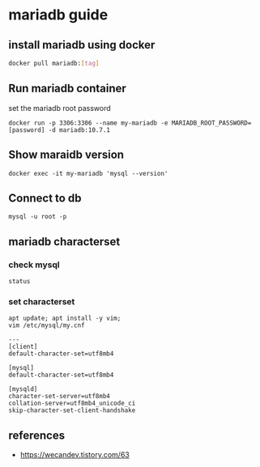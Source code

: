 # mariadb guide

## install mariadb using docker

```bash
docker pull mariadb:[tag]
```

## Run mariadb container

set the mariadb root password
```shell
docker run -p 3306:3306 --name my-mariadb -e MARIADB_ROOT_PASSWORD=[password] -d mariadb:10.7.1
```

## Show maraidb version
```shell
docker exec -it my-mariadb 'mysql --version'
```

## Connect to db
```shell
mysql -u root -p
```

## mariadb characterset

### check mysql
```shell
status
```
### set characterset
```shell
apt update; apt install -y vim;
vim /etc/mysql/my.cnf

---
[client]
default-character-set=utf8mb4

[mysql]
default-character-set=utf8mb4

[mysqld]
character-set-server=utf8mb4
collation-server=utf8mb4_unicode_ci
skip-character-set-client-handshake
```

## references
- https://wecandev.tistory.com/63